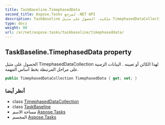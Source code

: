 ```yaml
---
title: TaskBaseline.TimephasedData
second_title: Aspose.Tasks لمرجع .NET API
description: TaskBaseline ملكية. الحصول على مثيل TimephasedDataCollection لهذا الكائن أو تعيينه . البيانات الزمنية على مراحل المرتبطة بخط أساس المهمة.
type: docs
weight: 90
url: /ar/net/aspose.tasks/taskbaseline/timephaseddata/
---
```

## TaskBaseline.TimephasedData property

الحصول على مثيل TimephasedDataCollection لهذا الكائن أو تعيينه . البيانات الزمنية على مراحل المرتبطة بخط أساس المهمة.

```csharp
public TimephasedDataCollection TimephasedData { get; set; }
```

### أنظر أيضا

* class [TimephasedDataCollection](../../timephaseddatacollection/)
* class [TaskBaseline](../)
* مساحة الاسم [Aspose.Tasks](../../taskbaseline/)
* المجسم [Aspose.Tasks](../../../)


